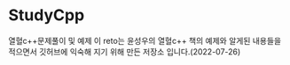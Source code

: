 # StudyCpp
열혈c++문제풀이 및 예제
이 reto는 윤성우의 열혈c++ 책의 예제와 알게된 내용들을 적으면서 깃허브에 익숙해 지기 위해 만든 저장소 입니다.(2022-07-26)
